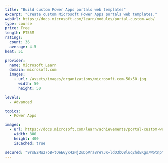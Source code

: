 ```yaml
---
title: "Build custom Power Apps portals web templates"
excerpt: "Create custom Microsoft Power Apps portals web templates."
webUrl: https://docs.microsoft.com/learn/modules/portal-custom-web/
type: course
price: Free
length: PT55M
ratings:
  count: 36
  average: 4.5
heat: 51

provider:
  name: Microsoft Learn
  domain: microsoft.com
  images:
    - url: /assets/images/organizations/microsoft.com-50x50.jpg
      width: 50
      height: 50

levels:
  - Advanced

topics:
  - Power Apps

images:
  - url: https://docs.microsoft.com/learn/achievements/portal-custom-web-social.png
    width: 800
    height: 400
    isCached: true

secured: "9rsE2Mu27oB+tOeEGyx42Nj2uDpVra8reY3K+ldO3bQ8luq2hdEKgs/WotnpMP2uFjpXLcLSSw2gayeHuEV1AJgGcwl8BrHyYAHclb07aovarcoPcFxTb9/PgxrATml/rooiC+B352XX2SrS51CinKk9rZl8wEkAQz5ToXTE4TVKYBLiAAu7yTQA279sk9a1t2Rwze6Ys+2zstYIhrPekuyOO8fsnVGdIFh69NB3PoUaYabFMYCcqNDlP6kBcZOSFRU85TyCvEY0vQtD0gyk82iGDjSvBNVo07ROZ6McrHVhs0YrBVnZ84beDmeFJlMPkY2EzGxJBqq+oQKyDF7oJ8ybl/0reHVIZW+m0FcXxgvQpu/WzMmqCt7a93XHzw0alQBDFcFuSUDG4+xGQmqjpg==;cwz2VYQPn9Vb8wqHz7SxXQ=="
---
```


